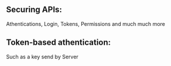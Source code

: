 ## Securing APIs:
Athentications, Login, Tokens, Permissions and much much more
## Token-based athentication:
Such as a key send by Server
